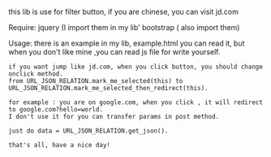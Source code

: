 this lib is use for filter button, if you are chinese, you can visit jd.com

Require:
    jquery (I import them in my lib'
    bootstrap ( also import them)

Usage:
    there is an example in my lib, example.html
    you can read it, but when you don't like mine ,you can read js file for write yourself.

    if you want jump like jd.com, when you click button, you should change onclick method.
    from URL_JSON_RELATION.mark_me_selected(this) to URL_JSON_RELATION.mark_me_selected_then_redirect(this).

    for example : you are on google.com, when you click , it will redirect to google.com?hello=world.
    I don't use it for you can transfer params in post method.

    just do data = URL_JSON_RELATION.get_json().

    that's all, have a nice day!


